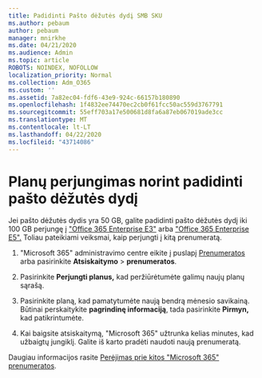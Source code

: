 ```yaml
---
title: Padidinti Pašto dėžutės dydį SMB SKU
ms.author: pebaum
author: pebaum
manager: mnirkhe
ms.date: 04/21/2020
ms.audience: Admin
ms.topic: article
ROBOTS: NOINDEX, NOFOLLOW
localization_priority: Normal
ms.collection: Adm_O365
ms.custom: ''
ms.assetid: 7a82ec04-fdf6-43e9-924c-66157b180890
ms.openlocfilehash: 1f4832ee74470ec2cb0f61fcc50ac559d3767791
ms.sourcegitcommit: 55eff703a17e500681d8fa6a87eb067019ade3cc
ms.translationtype: MT
ms.contentlocale: lt-LT
ms.lasthandoff: 04/22/2020
ms.locfileid: "43714086"
---
```

# <a name="switch-plans-to-increase-mailbox-size"></a>Planų perjungimas norint padidinti pašto dėžutės dydį

Jei pašto dėžutės dydis yra 50 GB, galite padidinti pašto dėžutės dydį iki 100 GB perjungę į ["Office 365 Enterprise E3"](https://products.office.com/business/office-365-enterprise-e3-business-software) arba ["Office 365 Enterprise E5".](https://products.office.com/business/office-365-enterprise-e5-business-software) Toliau pateikiami veiksmai, kaip perjungti į kitą prenumeratą.
  
1. "Microsoft 365" administravimo centre eikite į puslapį [Prenumeratos](https://go.microsoft.com/fwlink/p/?linkid=842054) arba pasirinkite **Atsiskaitymo** \> **prenumeratos**.
    
2. Pasirinkite **Perjungti planus,** kad peržiūrėtumėte galimų naujų planų sąrašą. 
    
3. Pasirinkite planą, kad pamatytumėte naują bendrą mėnesio savikainą. Būtinai perskaitykite **pagrindinę informaciją**, tada pasirinkite **Pirmyn,** kad patikrintumėte. 
    
4. Kai baigsite atsiskaitymą, "Microsoft 365" užtrunka kelias minutes, kad užbaigtų jungiklį. Galite iš karto pradėti naudoti naują prenumeratą.
    
Daugiau informacijos rasite [Perėjimas prie kitos "Microsoft 365" prenumeratos](https://docs.microsoft.com/office365/admin/subscriptions-and-billing/switch-to-a-different-plan).
  

